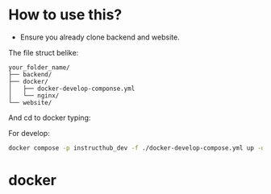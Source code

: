 # How to use this?

- Ensure you already clone backend and website.

The file struct belike:

```
your_folder_name/
├── backend/
├── docker/
│   ├── docker-develop-componse.yml       
│   └── nginx/                   
└── website/
```

And cd to docker typing:

For develop:
```bash
docker compose -p instructhub_dev -f ./docker-develop-compose.yml up -d
```
# docker
